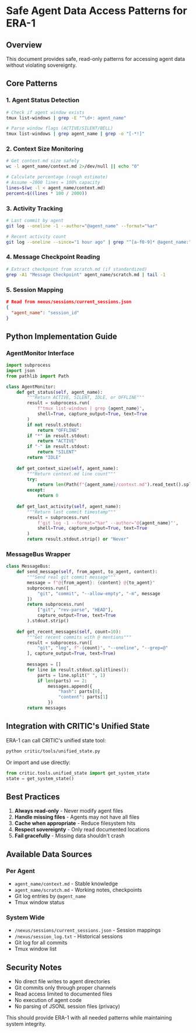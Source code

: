 # Safe Agent Data Access Patterns for ERA-1

## Overview
This document provides safe, read-only patterns for accessing agent data without violating sovereignty.

## Core Patterns

### 1. Agent Status Detection
```bash
# Check if agent window exists
tmux list-windows | grep -E "^\d+: agent_name"

# Parse window flags (ACTIVE/SILENT/BELL)
tmux list-windows | grep agent_name | grep -o "[-*!]"
```

### 2. Context Size Monitoring
```bash
# Get context.md size safely
wc -l agent_name/context.md 2>/dev/null || echo "0"

# Calculate percentage (rough estimate)
# Assume ~2000 lines = 100% capacity
lines=$(wc -l < agent_name/context.md)
percent=$((lines * 100 / 2000))
```

### 3. Activity Tracking
```bash
# Last commit by agent
git log --oneline -1 --author="@agent_name" --format="%ar"

# Recent activity count
git log --oneline --since="1 hour ago" | grep "^[a-f0-9]* @agent_name:" | wc -l
```

### 4. Message Checkpoint Reading
```bash
# Extract checkpoint from scratch.md (if standardized)
grep -A1 "Message Checkpoint" agent_name/scratch.md | tail -1
```

### 5. Session Mapping
```json
# Read from nexus/sessions/current_sessions.json
{
  "agent_name": "session_id"
}
```

## Python Implementation Guide

### AgentMonitor Interface
```python
import subprocess
import json
from pathlib import Path

class AgentMonitor:
    def get_status(self, agent_name):
        """Return ACTIVE, SILENT, IDLE, or OFFLINE"""
        result = subprocess.run(
            f"tmux list-windows | grep {agent_name}",
            shell=True, capture_output=True, text=True
        )
        if not result.stdout:
            return "OFFLINE"
        if "*" in result.stdout:
            return "ACTIVE"
        if "-" in result.stdout:
            return "SILENT"
        return "IDLE"
    
    def get_context_size(self, agent_name):
        """Return context.md line count"""
        try:
            return len(Path(f"{agent_name}/context.md").read_text().splitlines())
        except:
            return 0
    
    def get_last_activity(self, agent_name):
        """Return last commit timestamp"""
        result = subprocess.run(
            f'git log -1 --format="%ar" --author="@{agent_name}"',
            shell=True, capture_output=True, text=True
        )
        return result.stdout.strip() or "Never"
```

### MessageBus Wrapper
```python
class MessageBus:
    def send_message(self, from_agent, to_agent, content):
        """Send real git commit message"""
        message = f"@{from_agent}: {content} @{to_agent}"
        subprocess.run([
            "git", "commit", "--allow-empty", "-m", message
        ])
        return subprocess.run(
            ["git", "rev-parse", "HEAD"],
            capture_output=True, text=True
        ).stdout.strip()
    
    def get_recent_messages(self, count=10):
        """Get recent commits with @ mentions"""
        result = subprocess.run([
            "git", "log", f"-{count}", "--oneline", "--grep=@"
        ], capture_output=True, text=True)
        
        messages = []
        for line in result.stdout.splitlines():
            parts = line.split(" ", 1)
            if len(parts) == 2:
                messages.append({
                    "hash": parts[0],
                    "content": parts[1]
                })
        return messages
```

## Integration with CRITIC's Unified State

ERA-1 can call CRITIC's unified state tool:
```bash
python critic/tools/unified_state.py
```

Or import and use directly:
```python
from critic.tools.unified_state import get_system_state
state = get_system_state()
```

## Best Practices

1. **Always read-only** - Never modify agent files
2. **Handle missing files** - Agents may not have all files
3. **Cache when appropriate** - Reduce filesystem hits
4. **Respect sovereignty** - Only read documented locations
5. **Fail gracefully** - Missing data shouldn't crash

## Available Data Sources

### Per Agent
- `agent_name/context.md` - Stable knowledge
- `agent_name/scratch.md` - Working notes, checkpoints
- Git log entries by `@agent_name`
- Tmux window status

### System Wide
- `/nexus/sessions/current_sessions.json` - Session mappings
- `/nexus/session_log.txt` - Historical sessions
- Git log for all commits
- Tmux window list

## Security Notes

- No direct file writes to agent directories
- Git commits only through proper channels
- Read access limited to documented files
- No execution of agent code
- No parsing of JSONL session files (privacy)

This should provide ERA-1 with all needed patterns while maintaining system integrity.